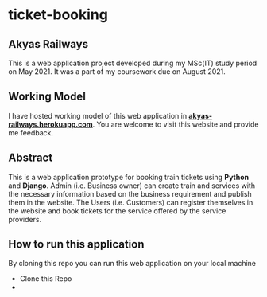 # ticket-booking
## Akyas Railways
This is a web application project developed during my MSc(IT) study period on May 2021. It was a part of my coursework due on August 2021. 
## Working Model
I have hosted working model of this web application in [**akyas-railways.herokuapp.com**](http://akyas-railways.herokuapp.com). You are welcome to visit this website and provide me feedback.
## Abstract
This is a web application prototype for booking train tickets using **Python** and **Django**. Admin (i.e. Business owner) can create train and services with the necessary information based on the business requirement and publish them in the website. The Users (i.e. Customers) can register themselves in the website and book tickets for the service offered by the service providers.
## How to run this application
By cloning this repo you can run this web application on your local machine
- Clone this Repo
- 
